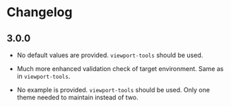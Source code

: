 # Changelog

## 3.0.0



- No default values are provided. `viewport-tools` should be used.

- Much more enhanced validation check of target environment. Same as in `viewport-tools`.

- No example is provided. `viewport-tools` should be used. Only one theme needed to maintain instead of two.
